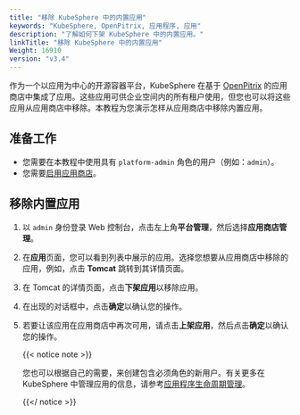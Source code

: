 ```yaml
---
title: "移除 KubeSphere 中的内置应用"
keywords: "KubeSphere, OpenPitrix, 应用程序, 应用"
description: "了解如何下架 KubeSphere 中的内置应用。"
linkTitle: "移除 KubeSphere 中的内置应用"
Weight: 16910
version: "v3.4"
---
```


作为一个以应用为中心的开源容器平台，KubeSphere 在基于 [OpenPitrix](https://github.com/openpitrix/openpitrix) 的应用商店中集成了应用。这些应用可供企业空间内的所有租户使用，但您也可以将这些应用从应用商店中移除。本教程为您演示怎样从应用商店中移除内置应用。

## 准备工作

- 您需要在本教程中使用具有 `platform-admin` 角色的用户（例如：`admin`）。
- 您需要[启用应用商店](../../../pluggable-components/app-store/)。

## 移除内置应用

1. 以 `admin` 身份登录 Web 控制台，点击左上角**平台管理**，然后选择**应用商店管理**。

2. 在**应用**页面，您可以看到列表中展示的应用。选择您想要从应用商店中移除的应用，例如，点击 **Tomcat** 跳转到其详情页面。

3. 在 Tomcat 的详情页面，点击**下架应用**以移除应用。

4. 在出现的对话框中，点击**确定**以确认您的操作。

5. 若要让该应用在应用商店中再次可用，请点击**上架应用**，然后点击**确定**以确认您的操作。

   {{< notice note >}}

   您也可以根据自己的需要，来创建包含必须角色的新用户。有关更多在 KubeSphere 中管理应用的信息，请参考[应用程序生命周期管理](../../../application-store/app-lifecycle-management/)。

   {{</ notice >}}

